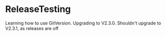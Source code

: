 # ReleaseTesting

Learning how to use GitVersion. Upgrading to V2.3.0. Shouldn't upgrade to V2.3.1, as releases are off
